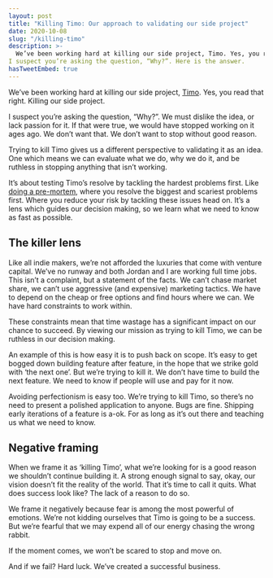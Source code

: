 ```yaml
---
layout: post
title: "Killing Timo: Our approach to validating our side project"
date: 2020-10-08
slug: "/killing-timo"
description: >-
  We’ve been working hard at killing our side project, Timo. Yes, you read that right. Killing our side project.
I suspect you’re asking the question, “Why?”. Here is the answer.
hasTweetEmbed: true
---
```


We’ve been working hard at killing our side project, <a href="https://hellotimo.co/" target="_blank" rel="noopener noreferrer">Timo</a>. Yes, you read that right. Killing our side project.

I suspect you’re asking the question, “Why?”. We must dislike the idea, or lack passion for it. If that were true, we would have stopped working on it ages ago. We don’t want that. We don’t want to stop without good reason.

Trying to kill Timo gives us a different perspective to validating it as an idea. One which means we can evaluate what we do, why we do it, and be ruthless in stopping anything that isn’t working.

It’s about testing Timo’s resolve by tackling the hardest problems first. Like <a href="https://en.wikipedia.org/wiki/Pre-mortem" target="_blank" rel="noopener noreferrer">doing a pre-mortem</a>, where you resolve the biggest and scariest problems first. Where you reduce your risk by tackling these issues head on. It’s a lens which guides our decision making, so we learn what we need to know as fast as possible.

## The killer lens

Like all indie makers, we’re not afforded the luxuries that come with venture capital. We’ve no runway and both Jordan and I are working full time jobs. This isn’t a complaint, but a statement of the facts. We can’t chase market share, we can’t use aggressive (and expensive) marketing tactics. We have to depend on the cheap or free options and find hours where we can. We have hard constraints to work within.

These constraints mean that time wastage has a significant impact on our chance to succeed. By viewing our mission as trying to kill Timo, we can be ruthless in our decision making.

An example of this is how easy it is to push back on scope. It’s easy to get bogged down building feature after feature, in the hope that we strike gold with ‘the next one’. But we’re trying to kill it. We don’t have time to build the next feature. We need to know if people will use and pay for it now.

Avoiding perfectionism is easy too. We’re trying to kill Timo, so there’s no need to present a polished application to anyone. Bugs are fine. Shipping early iterations of a feature is a-ok. For as long as it’s out there and teaching us what we need to know.

## Negative framing

When we frame it as ‘killing Timo’, what we’re looking for is a good reason we shouldn’t continue building it. A strong enough signal to say, okay, our vision doesn’t fit the reality of the world. That it’s time to call it quits. What does success look like? The lack of a reason to do so.

We frame it negatively because fear is among the most powerful of emotions. We’re not kidding ourselves that Timo is going to be a success. But we’re fearful that we may expend all of our energy chasing the wrong rabbit.

If the moment comes, we won’t be scared to stop and move on.

And if we fail? Hard luck. We’ve created a successful business.
